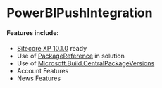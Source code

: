 # PowerBIPushIntegration

#### Features include:

* [Sitecore XP 10.1.0](https://dev.sitecore.net/Downloads/Sitecore_Experience_Platform/101/Sitecore_Experience_Platform_101.aspx) ready
* Use of [PackageReference](https://docs.microsoft.com/en-us/nuget/consume-packages/package-references-in-project-files) in solution
* Use of [Microsoft.Build.CentralPackageVersions](https://github.com/microsoft/MSBuildSdks/tree/main/src/CentralPackageVersions)
* Account Features
* News Features